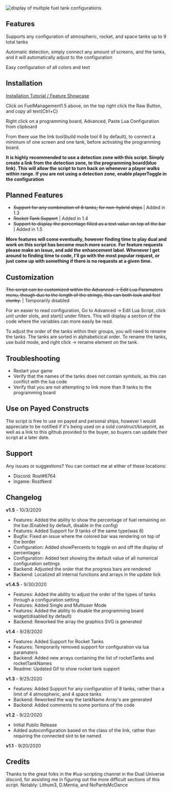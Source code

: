 ![display of multiple fuel tank configurations](https://rostw.com/i/urmwr.gif)
## Features

Supports any configuration of atmospheric, rocket, and space tanks up to 9 total tanks

Automatic detection, simply connect any amount of screens, and the tanks, and it will automatically adjust to the configuration

Easy configuration of all colors and text

## Installation

[Installation Tutorial / Feature Showcase](https://youtu.be/woB6tSPFkqw)

Click on FuelManagement1.5 above, on the top right click the Raw Button, and copy all text(Ctrl+C)

Right click on a programming board, Advanced, Paste Lua Configuration from clipboard

From there use the link tool(build mode tool 6 by default), to connect a minimum of one screen and one tank, before activating the programming board.

**It is highly recommended to use a detection zone with this script. Simply create a link from the detection zone, to the programming board(blue link). This will allow the script to turn back on whenever a player walks within range. If you are not using a detection zone, enable playerToggle in the configuration**

## Planned Features

 - ~~Support for any combination of 8 tanks, for non-hybrid ships~~ | Added in 1.3
 - ~~Rocket Tank Support~~ | Added in 1.4
 - ~~Support to display the percentage filled as a text value on top of the bar~~ | Added in 1.5

**More features will come eventually, however finding time to play dual and work on this script has become much more scarce. For feature requests please make an issue, and add the enhancement label. Whenever I get around to finding time to code, I'll go with the most popular request, or just come up with something if there is no requests at a given time.**

## Customization

~~The script can be customized within the Advanced -> Edit Lua Paramaters menu, though due to the length of the strings, this can both look and feel clunky.~~ | Temporarily disabled

For an easier to read configuration, Go to Advanced -> Edit Lua Script, click unit under slots, and start() under filters. This will display a section of the code where the variables can more easily be read.

To adjust the order of the tanks within their groups, you will need to rename the tanks. The tanks are sorted in alphabeticical order. To rename the tanks, use build mode, and right click -> rename element on the tank.

## Troubleshooting

 - Restart your game
 - Verify that the names of the tanks does not contain symbols, as this can conflict with the lua code
 - Verify that you are not attempting to link more than 9 tanks to the programming board
 

## Use on Payed Constructs

The script is free to use on payed and personal ships, however I would appreciate to be notified if it's being used on a sold construct/blueprint, as well as a link to this github provided to the buyer, so buyers can update their script at a later date.

## Support

Any issues or suggestions? You can contact me at either of these locations:

- Discord: Rost#6764
- Ingame: RostNerd

## Changelog

**v1.5** - 10/3/2020

- Features: Added the ability to show the percentage of fuel remaining on the bar.(Enabled by default, disable in the config)
- Features: Added Support for 9 tanks of the same type(was 8)
- Bugfix: Fixed an issue where the colored bar was rendering on top of the border
- Configuration: Added showPercents to toggle on and off the display of percentages
- Configuration: Added text showing the default value of all numerical configuration settings
- Backend: Adjusted the order that the progress bars are rendered
- Backend: Localized all internal functions and arrays in the update tick

**v1.4.5** - 9/30/2020

- Features: Added the ability to adjust the order of the types of tanks through a configuration setting
- Features: Added Single and Multiuser Mode
- Features: Added the ability to disable the programming board widget(disabled by default)
- Backend: Reworked the array the graphics SVG is generated

**v1.4** - 9/28/2020

- Features: Added Support for Rocket Tanks
- Features: Temporarily removed support for configuration via lua paramaters
- Backend: Added new arrays containing the list of rocketTanks and rocketTankNames
- Readme: Updated Gif to show rocket tank support

**v1.3** - 9/25/2020
- Features: Added Support for any configuration of 8 tanks, rather than a limit of 4 atmospheric, and 4 space tanks
- Backend: Reworked the way the tankName Array's are generated
- Backend: Added comments to some portions of the code

**v1.2** - 9/22/2020
- Initial Public Release
- Added autoconfiguration based on the class of the link, rather than requiring the connected slot to be named

**v1.1** - 9/20/2020

## Credits

Thanks to the great folks in the #lua-scripting channel in the Dual Universe discord, for assisting me in figuring out the more difficult sections of this script. Notably: Lithum3, D.Mentia, and NoPantsMcDance

